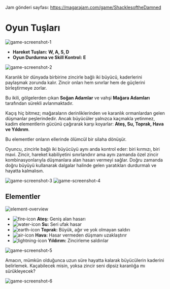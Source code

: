 Jam gönderi sayfası: https://magarajam.com/game/ShacklesoftheDamned

# Oyun Tuşları

![game-screenshot-1](https://cdn.magarajam.com/media/1758461977060432498115860.png)

* **Hareket Tuşları:** **W, A, S, D**
* **Oyun Durdurma ve Skill Kontrol:** **E**

![game-screenshot-2](https://cdn.magarajam.com/media/1758461977060432498115860.png)

Karanlık bir dünyada birbirine zincirle bağlı iki büyücü, kaderlerini paylaşmak zorunda kalır.
Zincir onları hem sınırlar hem de güçlerini birleştirmeye zorlar.

Bu ikili, gölgelerden çıkan **Soğan Adamlar** ve vahşi **Mağara Adamları** tarafından sürekli avlanmaktadır.

Kaçış hiç bitmez; mağaraların derinliklerinden ve karanlık ormanlardan gelen düşmanlar peşlerindedir.
Ancak büyücüler yalnızca kaçmakla yetinmez, kadim elementlerin gücünü çağırarak karşı koyarlar:
**Ateş, Su, Toprak, Hava ve Yıldırım**.

Bu elementler onların ellerinde ölümcül bir silaha dönüşür.

Oyuncu, zincirle bağlı iki büyücüyü aynı anda kontrol eder: biri kırmızı, biri mavi.
Zincir, hareket kabiliyetini sınırlandırır ama aynı zamanda özel zincir kombinasyonlarıyla düşmanlara alan hasarı vermeyi sağlar.
Doğru zamanda doğru büyüyü kullanarak dalgalar halinde gelen yaratıkları durdurmalı ve hayatta kalmalısın.

![game-screenshot-3](https://cdn.magarajam.com/media/1758465074651383217579944.png)
![game-screenshot-4](https://cdn.magarajam.com/media/1758461977060432498115860.png)

## Elementler

![element-overview](https://cdn.magarajam.com/media/1758462489954717835883092.png)

* ![fire-icon](https://cdn.magarajam.com/media/175846269192774491712552.png) **Ateş:** Geniş alan hasarı
* ![water-icon](https://cdn.magarajam.com/media/1758462611756606214197012.png) **Su:** Seri ufak hasar
* ![earth-icon](https://cdn.magarajam.com/media/175846273250062728234652.png) **Toprak:** Büyük, ağır ve yok olmayan saldırı
* ![air-icon](https://cdn.magarajam.com/media/1758462780721657964058458.png) **Hava:** Hasar vermeden düşmanı uzaklaştırır
* ![lightning-icon](https://cdn.magarajam.com/media/175846285453834148309361.png) **Yıldırım:** Zincirleme saldırılar

![game-screenshot-5](https://cdn.magarajam.com/media/1758461977060432498115860.png)

Amacın, mümkün olduğunca uzun süre hayatta kalarak büyücülerin kaderini belirlemek.
Kaçabilecek misin, yoksa zincir seni dipsiz karanlığa mı sürükleyecek?

![game-screenshot-6](https://cdn.magarajam.com/media/1758461977060432498115860.png)

